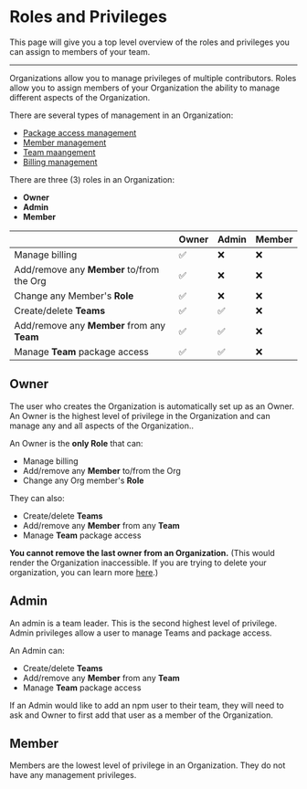 # Roles and Privileges

This page will give you a top level overview of the roles and privileges
you can assign to members of your team.

<hr/>

Organizations allow you to manage privileges of multiple contributors. Roles
allow you to assign members of your Organization the ability to manage
different aspects of the Organization.

There are several types of management in an Organization:

- [Package access management]
- [Member management]
- [Team maangement]
- [Billing management]

There are three (3) roles in an Organization:

- **Owner**
- **Admin**
- **Member**

|                                             | **Owner** | **Admin** | **Member** |
|---------------------------------------------|-----------|-----------|------------|
| Manage billing                              | ✅         | ❌         | ❌          |
| Add/remove any **Member** to/from the Org   | ✅         | ❌         | ❌          |
| Change any Member's **Role**                | ✅         | ❌         | ❌          |
| Create/delete **Teams**                     | ✅         | ✅         | ❌          |
| Add/remove any **Member** from any **Team** | ✅         | ✅         | ❌          |
| Manage **Team** package access              | ✅         | ✅         | ❌          |

## Owner

The user who creates the Organization is automatically set up as an Owner.
An Owner is the highest level of privilege in the Organization and can
manage any and all aspects of the Organization..

An Owner is the **only Role** that can:

- Manage billing 
- Add/remove any **Member** to/from the Org
- Change any Org member's **Role** 

They can also:

- Create/delete **Teams**
- Add/remove any **Member** from any **Team**
- Manage **Team** package access

**You cannot remove the last owner from an Organization.** (This would
render the Organization inaccessible. If you are trying to delete your
organization, you can learn more [here][1].)

## Admin

An admin is a team leader. This is the second highest level of privilege.
Admin privileges allow a user to manage Teams and package access.

An Admin can:

- Create/delete **Teams**
- Add/remove any **Member** from any **Team**
- Manage **Team** package access

If an Admin would like to add an npm user to their team, they will need
to ask and Owner to first add that user as a member of the Organization.

## Member

Members are the lowest level of privilege in an Organization. They do not
have any management privileges.

[1]: renaming-and-or-deleting-an-org.md
[Package access management]: managing-package-access.md
[Member management]: managing-members.md
[Team maangement]: managing-teams.md
[Billing management]: managing-billing.md
